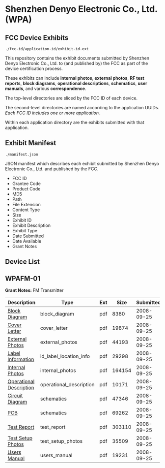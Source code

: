 # Shenzhen Denyo Electronic Co., Ltd. (WPA)
## FCC Device Exhibits

```
./fcc-id/application-id/exhibit-id.ext
```

This repository contains the exhibit documents submitted by Shenzhen Denyo Electronic Co., Ltd. to (and published by) the FCC as part of the device certification process.

These exhibits can include **internal photos**, **external photos**, **RF test reports**, **block diagrams**, **operational descriptions**, **schematics**, **user manuals**, and various **correspondence**.

The top-level directories are sliced by the FCC ID of each device.

The second-level directories are named according to the application UUIDs. *Each FCC ID includes one or more application.*

Within each application directory are the exhibits submitted with that application. 

## Exhibit Manifest

```
./manifest.json
```

JSON manifest which describes each exhibit submitted by Shenzhen Denyo Electronic Co., Ltd. and published by the FCC.

- FCC ID
- Grantee Code
- Product Code
- MD5
- Path
- File Extension
- Content Type
- Size
- Exhibit ID
- Exhibit Description
- Exhibit Type
- Date Submitted
- Date Available
- Grant Notes

## Device List
## WPAFM-01
**Grant Notes:** FM Transmitter

| Description | Type | Ext | Size | Submitted | Available |
| ----------- | ---- | --- | ---- | --------- | --------- |
| [Block Diagram](WPAFM-01/1735e845f3287fb0de09543b2f6a89e8/1006684.pdf) | block_diagram | pdf | 8380 | 2008-09-25 | 2008-09-25 |
| [Cover Letter](WPAFM-01/1735e845f3287fb0de09543b2f6a89e8/1006686.pdf) | cover_letter | pdf | 19874 | 2008-09-25 | 2008-09-25 |
| [External Photos](WPAFM-01/1735e845f3287fb0de09543b2f6a89e8/1006688.pdf) | external_photos | pdf | 44193 | 2008-09-25 | 2008-09-25 |
| [Label Information](WPAFM-01/1735e845f3287fb0de09543b2f6a89e8/1006690.pdf) | id_label_location_info | pdf | 29298 | 2008-09-25 | 2008-09-25 |
| [Internal Photos](WPAFM-01/1735e845f3287fb0de09543b2f6a89e8/1006691.pdf) | internal_photos | pdf | 164154 | 2008-09-25 | 2008-09-25 |
| [Operational Description](WPAFM-01/1735e845f3287fb0de09543b2f6a89e8/1006687.pdf) | operational_description | pdf | 10171 | 2008-09-25 | 2008-09-25 |
| [Circuit Diagram](WPAFM-01/1735e845f3287fb0de09543b2f6a89e8/1006685.pdf) | schematics | pdf | 47346 | 2008-09-25 | 2008-09-25 |
| [PCB](WPAFM-01/1735e845f3287fb0de09543b2f6a89e8/1006693.pdf) | schematics | pdf | 69262 | 2008-09-25 | 2008-09-25 |
| [Test Report](WPAFM-01/1735e845f3287fb0de09543b2f6a89e8/1006689.pdf) | test_report | pdf | 303110 | 2008-09-25 | 2008-09-25 |
| [Test Setup Photos](WPAFM-01/1735e845f3287fb0de09543b2f6a89e8/1006694.pdf) | test_setup_photos | pdf | 35509 | 2008-09-25 | 2008-09-25 |
| [Users Manual](WPAFM-01/1735e845f3287fb0de09543b2f6a89e8/1006692.pdf) | users_manual | pdf | 19231 | 2008-09-25 | 2008-09-25 |
